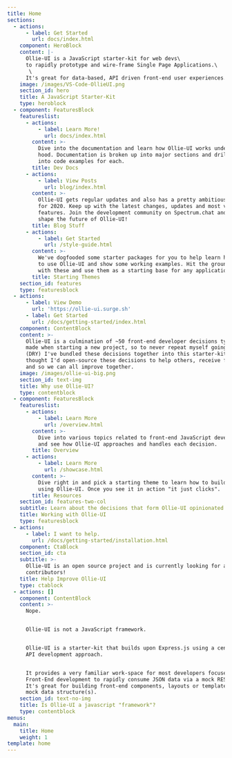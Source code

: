 ```yaml
---
title: Home
sections:
  - actions:
      - label: Get Started
        url: docs/index.html
    component: HeroBlock
    content: |-
      Ollie-UI is a JavaScript starter-kit for web devs\
      to rapidly prototype and wire-frame Single Page Applications.\
       \
      It's great for data-based, API driven front-end user experiences.
    image: /images/VS-Code-OllieUI.png
    section_id: hero
    title: A JavaScript Starter-Kit
    type: heroblock
  - component: FeaturesBlock
    featureslist:
      - actions:
          - label: Learn More!
            url: docs/index.html
        content: >-
          Dive into the documentation and learn how Ollie-UI works under the
          hood. Documentation is broken up into major sections and drills-down
          into code examples for each.
        title: Dev Docs
      - actions:
          - label: View Posts
            url: blog/index.html
        content: >-
          Ollie-UI gets regular updates and also has a pretty ambitious road-map
          for 2020. Keep up with the latest changes, updates and most voted upon
          features. Join the development community on Spectrum.chat and help
          shape the future of Ollie-UI!
        title: Blog Stuff
      - actions:
          - label: Get Started
            url: /style-guide.html
        content: >-
          We've dogfooded some starter packages for you to help learn how best
          to use Ollie-UI and show some working examples. Hit the ground running
          with these and use them as a starting base for any application!
        title: Starting Themes
    section_id: features
    type: featuresblock
  - actions:
      - label: View Demo
        url: 'https://ollie-ui.surge.sh'
      - label: Get Started
        url: /docs/getting-started/index.html
    component: ContentBlock
    content: >-
      Ollie-UI is a culmination of ~50 front-end developer decisions typically
      made when starting a new project, so to never repeat myself going forward
      (DRY) I've bundled these decisions together into this starter-kit and
      thought I'd open-source these decisions to help others, receive feedback
      and so we can all improve together.
    image: /images/ollie-ui-big.png
    section_id: text-img
    title: Why use Ollie-UI?
    type: contentblock
  - component: FeaturesBlock
    featureslist:
      - actions:
          - label: Learn More
            url: /overview.html
        content: >-
          Dive into various topics related to front-end JavaScript development
          and see how Ollie-UI approaches and handles each decision.
        title: Overview
      - actions:
          - label: Learn More
            url: /showcase.html
        content: >-
          Dive right in and pick a starting theme to learn how to build SPA's
          using Ollie-UI. Once you see it in action "it just clicks".
        title: Resources
    section_id: features-two-col
    subtitle: Learn about the decisions that form Ollie-UI opinionated setup
    title: Working with Ollie-UI
    type: featuresblock
  - actions:
      - label: I want to help.
        url: /docs/getting-started/installation.html
    component: CtaBlock
    section_id: cta
    subtitle: >-
      Ollie-UI is an open source project and is currently looking for active
      contributors!
    title: Help Improve Ollie-UI
    type: ctablock
  - actions: []
    component: ContentBlock
    content: >-
      Nope. 


      Ollie-UI is not a JavaScript framework. 


      Ollie-UI is a starter-kit that builds upon Express.js using a centralized
      API development approach. 


      It provides a very familiar work-space for most developers focused on
      Front-End development to rapidly consume JSON data via a mock REST API.
      It's great for building front-end components, layouts or templates around
      mock data structure(s).
    section_id: text-no-img
    title: Is Ollie-UI a javascript "framework"?
    type: contentblock
menus:
  main:
    title: Home
    weight: 1
template: home
---
```


